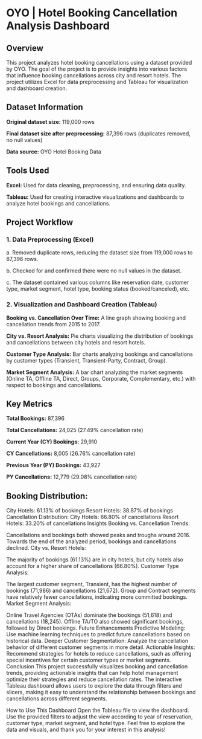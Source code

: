 # **OYO | Hotel Booking Cancellation Analysis Dashboard**
## Overview
This project analyzes hotel booking cancellations using a dataset provided by OYO. The goal of the project is to provide insights into various factors that influence booking cancellations across city and resort hotels. The project utilizes Excel for data preprocessing and Tableau for visualization and dashboard creation.

## Dataset Information

**Original dataset size:** 119,000 rows

**Final dataset size after preprocessing:** 87,396 rows (duplicates removed, no null values)

**Data source:** OYO Hotel Booking Data


## **Tools Used**

**Excel:** Used for data cleaning, preprocessing, and ensuring data quality.

**Tableau:** Used for creating interactive visualizations and dashboards to analyze hotel bookings and cancellations.


## **Project Workflow**

### **1. Data Preprocessing (Excel)**

a. Removed duplicate rows, reducing the dataset size from 119,000 rows to 87,396 rows.

b. Checked for and confirmed there were no null values in the dataset.

c. The dataset contained various columns like reservation date, customer type, market segment, hotel type, booking status (booked/canceled), etc.


### **2. Visualization and Dashboard Creation (Tableau)**
**Booking vs. Cancellation Over Time:** A line graph showing booking and cancellation trends from 2015 to 2017.

**City vs. Resort Analysis:** Pie charts visualizing the distribution of bookings and cancellations between city hotels and resort hotels.

**Customer Type Analysis:** Bar charts analyzing bookings and cancellations by customer types (Transient, Transient-Party, Contract, Group).

**Market Segment Analysis:** A bar chart analyzing the market segments (Online TA, Offline TA, Direct, Groups, Corporate, Complementary, etc.) with respect to bookings and cancellations.


## **Key Metrics**

**Total Bookings:** 87,396

**Total Cancellations:** 24,025 (27.49% cancellation rate)

**Current Year (CY) Bookings:** 29,910

**CY Cancellations:** 8,005 (26.76% cancellation rate)

**Previous Year (PY) Bookings:** 43,927

**PY Cancellations:** 12,779 (29.08% cancellation rate)


## **Booking Distribution:**
City Hotels: 61.13% of bookings
Resort Hotels: 38.87% of bookings
Cancellation Distribution:
City Hotels: 66.80% of cancellations
Resort Hotels: 33.20% of cancellations
Insights
Booking vs. Cancellation Trends:

Cancellations and bookings both showed peaks and troughs around 2016. Towards the end of the analyzed period, bookings and cancellations declined.
City vs. Resort Hotels:

The majority of bookings (61.13%) are in city hotels, but city hotels also account for a higher share of cancellations (66.80%).
Customer Type Analysis:

The largest customer segment, Transient, has the highest number of bookings (71,986) and cancellations (21,672).
Group and Contract segments have relatively fewer cancellations, indicating more committed bookings.
Market Segment Analysis:

Online Travel Agencies (OTAs) dominate the bookings (51,618) and cancellations (18,245).
Offline TA/TO also showed significant bookings, followed by Direct bookings.
Future Enhancements
Predictive Modeling: Use machine learning techniques to predict future cancellations based on historical data.
Deeper Customer Segmentation: Analyze the cancellation behavior of different customer segments in more detail.
Actionable Insights: Recommend strategies for hotels to reduce cancellations, such as offering special incentives for certain customer types or market segments.
Conclusion
This project successfully visualizes booking and cancellation trends, providing actionable insights that can help hotel management optimize their strategies and reduce cancellation rates. The interactive Tableau dashboard allows users to explore the data through filters and slicers, making it easy to understand the relationship between bookings and cancellations across different segments.

How to Use This Dashboard
Open the Tableau file to view the dashboard.
Use the provided filters to adjust the view according to year of reservation, customer type, market segment, and hotel type.
Feel free to explore the data and visuals, and thank you for your interest in this analysis!
